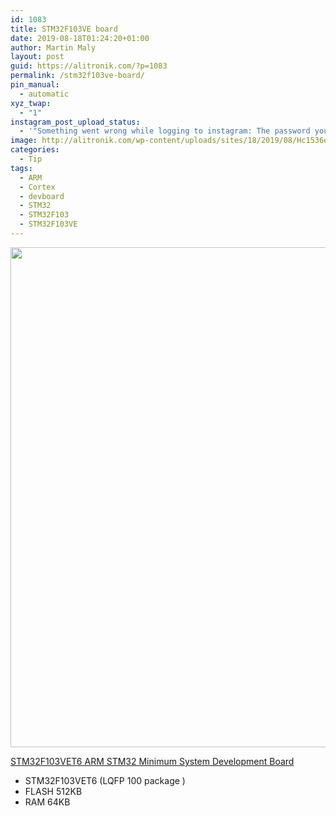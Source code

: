 ```yaml
---
id: 1083
title: STM32F103VE board
date: 2019-08-18T01:24:20+01:00
author: Martin Maly
layout: post
guid: https://alitronik.com/?p=1083
permalink: /stm32f103ve-board/
pin_manual:
  - automatic
xyz_twap:
  - "1"
instagram_post_upload_status:
  - '"Something went wrong while logging to instagram: The password you entered is incorrect. Please try again."'
image: http://alitronik.com/wp-content/uploads/sites/18/2019/08/Hc1536e7a772948cf8d871e8fd76e0229F.jpg
categories:
  - Tip
tags:
  - ARM
  - Cortex
  - devboard
  - STM32
  - STM32F103
  - STM32F103VE
---
```


<img loading="lazy" width="800" height="800" src="https://alitronik.com/wp-content/uploads/sites/18/2019/08/Hc1536e7a772948cf8d871e8fd76e0229F.jpg" alt="" class="wp-image-1084" srcset="https://alitronik.com/wp-content/uploads/sites/18/2019/08/Hc1536e7a772948cf8d871e8fd76e0229F.jpg 800w, https://alitronik.com/wp-content/uploads/sites/18/2019/08/Hc1536e7a772948cf8d871e8fd76e0229F-150x150.jpg 150w, https://alitronik.com/wp-content/uploads/sites/18/2019/08/Hc1536e7a772948cf8d871e8fd76e0229F-300x300.jpg 300w, https://alitronik.com/wp-content/uploads/sites/18/2019/08/Hc1536e7a772948cf8d871e8fd76e0229F-768x768.jpg 768w, https://alitronik.com/wp-content/uploads/sites/18/2019/08/Hc1536e7a772948cf8d871e8fd76e0229F-351x351.jpg 351w, https://alitronik.com/wp-content/uploads/sites/18/2019/08/Hc1536e7a772948cf8d871e8fd76e0229F-460x460.jpg 460w, https://alitronik.com/wp-content/uploads/sites/18/2019/08/Hc1536e7a772948cf8d871e8fd76e0229F-120x120.jpg 120w, https://alitronik.com/wp-content/uploads/sites/18/2019/08/Hc1536e7a772948cf8d871e8fd76e0229F-45x45.jpg 45w" sizes="(max-width: 800px) 100vw, 800px" />

[STM32F103VET6 ARM STM32 Minimum System Development Board](http://s.click.aliexpress.com/e/Bkb7XAs)

- STM32F103VET6 (LQFP 100 package )
- FLASH 512KB
- RAM 64KB
